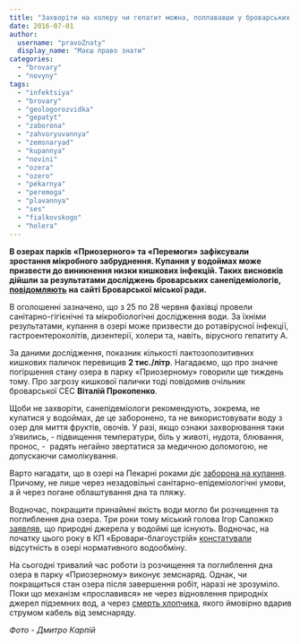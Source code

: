 ```yaml
---
title: "Захворіти на холеру чи гепатит можна, поплававши у броварських озерах – СЕС"
date: 2016-07-01
author: 
  username: "pravoZnaty"
  display_name: "Маєш право знати"
categories: 
  - "brovary"
  - "novyny"
tags: 
  - "infektsiya"
  - "brovary"
  - "geologorozvidka"
  - "gepatyt"
  - "zaborona"
  - "zahvoryuvannya"
  - "zemsnaryad"
  - "kupannya"
  - "novini"
  - "ozera"
  - "ozero"
  - "pekarnya"
  - "peremoga"
  - "plavannya"
  - "ses"
  - "fialkovskogo"
  - "holera"
---
```


**В озерах парків «Приозерного» та «Перемоги» зафіксували зростання мікробного забруднення. Купання у водоймах може призвести до виникнення низки кишкових інфекцій. Таких висновків дійшли за результатами досліджень броварських санепідеміологів,** [**повідомляють**](http://brovary.kiev.ua/pro-rezultati-dosl%D1%96dzhen-vodoimishch-m%D1%96sta-brovari) **на сайті Броварської міської ради.**

В оголошенні зазначено, що з 25 по 28 червня фахівці провели санітарно-гігієнічні та мікробіологічні дослідження води. За їхніми результатами, купання в озері може призвести до ротавірусної інфекції, гастроентероколітів, дизентерії, холери та, навіть, вірусного гепатиту А.

За даними дослідження, показник кількості лактозопозитивних кишкових паличок перевищив **2 тис./літр**. Нагадаємо, що про значне погіршення стану озера в парку «Приозерному» говорили ще тиждень тому. Про загрозу кишкової палички тоді повідомив очільник броварської СЕС **Віталій Прокопенко**.

Щоби не захворіти, санепідеміологи рекомендують, зокрема, не купатися у водоймах, де це заборонено, та не використовувати воду з озер для миття фруктів, овочів. У разі, якщо ознаки захворювання таки з’явились, - підвищення температури, біль у животі, нудота, блювання, пронос, -  радять негайно звертатися за медичною допомогою, не допускаючи самолікування.

Варто нагадати, що в озері на Пекарні роками діє [заборона на купання](https://mpz.brovary.org/vodohreshha-2016-stan-ozera-na-pekarni-neprydatnyj-dlya-kupannya/). Причому, не лише через незадовільні санітарно-епідеміологічні умови, а й через погане облаштування дна та пляжу.

Водночас, покращити принаймні якість води могло би розчищення та поглиблення дна озера. Три роки тому міський голова Ігор Сапожко [заявляв](https://mpz.brovary.org/ozero-u-parku-priozerniy-hochut-rozchistiti-za-rahunok-derzhbyudzhetu/), що природні джерела у водоймі ще існують. Водночас, на початку цього року в КП «Бровари-благоустрій» [констатували](https://mpz.brovary.org/vodohreshha-2016-stan-ozera-na-pekarni-neprydatnyj-dlya-kupannya/) відсутність в озері нормативного водообміну.

На сьогодні тривалий час роботи із розчищення та поглиблення дна озера в парку «Приозерному» виконує земснаряд. Однак, чи покращиться стан озера після завершення робіт, наразі не зрозуміло. Поки що механізм «прославився» не через відновлення природніх джерел підземних вод, а через [смерть хлопчика](https://mpz.brovary.org/vynu-elektrostrumu-u-smerti-hlopchyka-obitsyayut-vstanovyty-azh-za-misyats-video/), якого ймовірно вдарив струмом кабель від земснаряду.

_Фото - Дмитро Карпій_

